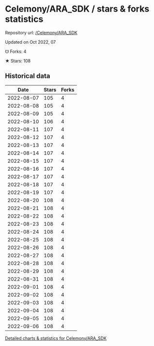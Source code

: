 # Celemony/ARA_SDK / stars & forks statistics

Repository url: [/Celemony/ARA_SDK](https://github.com/Celemony/ARA_SDK)

Updated on Oct 2022, 07

☋ Forks: 4

★ Stars: 108

## Historical data
| Date | Stars | Forks |
|------|-------|-------|
| 2022-08-07 | 105 | 4 | 
| 2022-08-08 | 105 | 4 | 
| 2022-08-09 | 105 | 4 | 
| 2022-08-10 | 106 | 4 | 
| 2022-08-11 | 107 | 4 | 
| 2022-08-12 | 107 | 4 | 
| 2022-08-13 | 107 | 4 | 
| 2022-08-14 | 107 | 4 | 
| 2022-08-15 | 107 | 4 | 
| 2022-08-16 | 107 | 4 | 
| 2022-08-17 | 107 | 4 | 
| 2022-08-18 | 107 | 4 | 
| 2022-08-19 | 107 | 4 | 
| 2022-08-20 | 108 | 4 | 
| 2022-08-21 | 108 | 4 | 
| 2022-08-22 | 108 | 4 | 
| 2022-08-23 | 108 | 4 | 
| 2022-08-24 | 108 | 4 | 
| 2022-08-25 | 108 | 4 | 
| 2022-08-26 | 108 | 4 | 
| 2022-08-27 | 108 | 4 | 
| 2022-08-28 | 108 | 4 | 
| 2022-08-29 | 108 | 4 | 
| 2022-08-31 | 108 | 4 | 
| 2022-09-01 | 108 | 4 | 
| 2022-09-02 | 108 | 4 | 
| 2022-09-03 | 108 | 4 | 
| 2022-09-04 | 108 | 4 | 
| 2022-09-05 | 108 | 4 | 
| 2022-09-06 | 108 | 4 | 


[Detailed charts & statistics for Celemony/ARA_SDK](https://reviewgithub.com/rep/Celemony/ARA_SDK)
